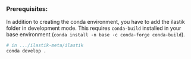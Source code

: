 ### Prerequisites:

In addition to creating the conda environment, you have to add the ilastik folder in development mode.
This requires `conda-build` installed in your base environment (`conda install -n base -c conda-forge conda-build`).

```bash
# in .../ilastik-meta/ilastik
conda develop .
``` 
